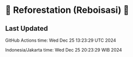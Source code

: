 
# 🌳 Reforestation (Reboisasi) 🌲

## Last Updated

GitHub Actions time: Wed Dec 25 13:23:29 UTC 2024

Indonesia/Jakarta time: Wed Dec 25 20:23:29 WIB 2024
